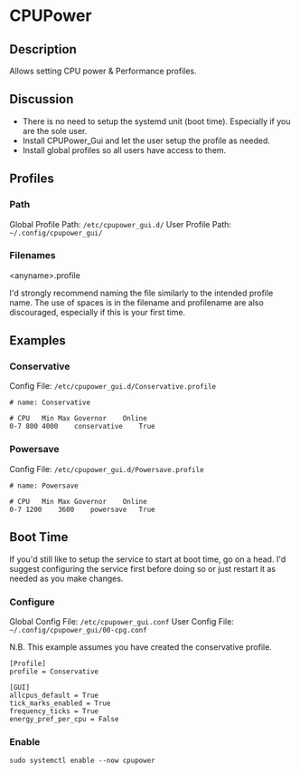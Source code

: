 # CPUPower

## Description

Allows setting CPU power & Performance profiles.

## Discussion

- There is no need to setup the systemd unit (boot time). Especially if you are the sole user.
- Install CPUPower_Gui and let the user setup the profile as needed.
- Install global profiles so all users have access to them.

## Profiles

### Path

Global Profile Path: `/etc/cpupower_gui.d/`
User Profile Path: `~/.config/cpupower_gui/`

### Filenames

&lt;anyname&gt;.profile

I'd strongly recommend naming the file similarly to the intended profile name. The use of spaces is in the filename and profilename are also discouraged, especially if this is your first time.

## Examples

### Conservative

Config File: `/etc/cpupower_gui.d/Conservative.profile`

```
# name: Conservative

# CPU   Min Max Governor    Online
0-7 800 4000    conservative    True
```

### Powersave

Config File: `/etc/cpupower_gui.d/Powersave.profile`

```
# name: Powersave

# CPU   Min Max Governor    Online
0-7 1200    3600    powersave   True
```

## Boot Time

If you'd still like to setup the service to start at boot time, go on a head. I'd suggest configuring the service first before doing so or just restart it as needed as you make changes.

### Configure

Global Config File: `/etc/cpupower_gui.conf`
User Config File: `~/.config/cpupower_gui/00-cpg.conf`

N.B. This example assumes you have created the conservative profile.

```
[Profile]
profile = Conservative

[GUI]
allcpus_default = True
tick_marks_enabled = True
frequency_ticks = True
energy_pref_per_cpu = False
```

### Enable

```
sudo systemctl enable --now cpupower
```
